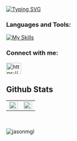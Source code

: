 [![Typing SVG](https://readme-typing-svg.demolab.com/?lines=Welcome+to+my+profile)](https://git.io/typing-svg)

<h3 align="left">Languages and Tools:</h3>

[![My Skills](https://skillicons.dev/icons?i=c,cpp,git,linux,bash,arduino&theme=light)](https://skillicons.dev)

<h3 align="left">Connect with me:</h3>
<p align="left">
<a href="https://linkedin.com/in/https://www.linkedin.com/in/jason-m-19ab68285/" target="blank"><img align="center" src="https://raw.githubusercontent.com/rahuldkjain/github-profile-readme-generator/master/src/images/icons/Social/linked-in-alt.svg" alt="https://www.linkedin.com/in/jason-m-19ab68285/" height="30" width="40" /></a>
</p>

## Github Stats  
<table><tr><td valign="top" width="50%">

<img src="https://github-readme-stats.vercel.app/api?username=jasonmgl&show_icons=true&count_private=true&hide_border=true" align="left" style="width: 100%" />

</td><td valign="top" width="50%">

<img src="https://github-readme-stats.vercel.app/api/top-langs/?username=jasonmgl&hide_border=true&layout=compact" align="left" style="width: 100%" />

</td></tr></table>

</br>

<p align="left"> <img src="https://komarev.com/ghpvc/?username=jasonmgl&label=Profile%20views&color=0e75b6&style=flat" alt="jasonmgl" /> </p>

